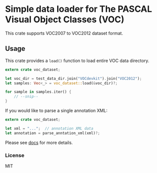 # Simple data loader for The PASCAL Visual Object Classes (VOC)

This crate supports VOC2007 to VOC2012 dataset format.

## Usage

This crate provides a `load()` function to load entire VOC data directory.

```rust
extern crate voc_dataset;

let voc_dir = test_data_dir.join("VOCdevkit").join("VOC2012");
let samples: Vec<_> = voc_dataset::load(&voc_dir)?;

for sample in samples.iter() {
    // --snip--
}
```

If you would like to parse a single annotation XML:

```rust
extern crate voc_dataset;

let xml = "...";  // annotation XML data
let annotation = parse_anntation_xml(xml)?;
```

Please see [docs](https://docs.rs/voc-dataset/) for more details.

### License

MIT
